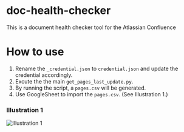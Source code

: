 # doc-health-checker
This is a document health checker tool for the Atlassian Confluence


# How to use
1. Rename the `_credential.json` to `credential.json` and update the credential accordingly.
2. Excute the the main `get_pages_last_update.py`.
3. By running the script, a `pages.csv` will be generated.
4. Use GoogleSheet to import the `pages.csv`. (See Illustration 1.)

### Illustration 1
![Illustration 1](https://user-images.githubusercontent.com/4138501/141038961-96736866-bfe5-4200-bdf1-d4e4feab522a.png)
